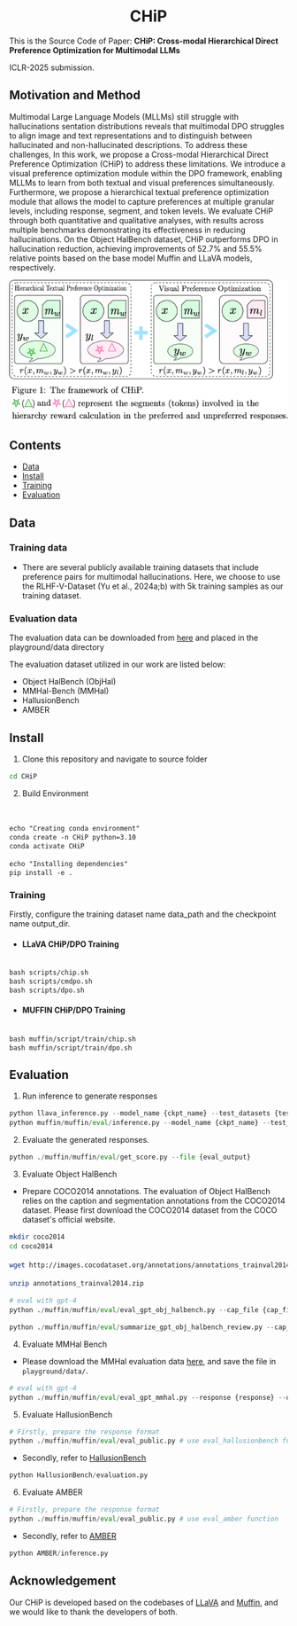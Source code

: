 <div align="center">

#  CHiP
</div>

This is the Source Code of Paper: **CHiP: Cross-modal Hierarchical Direct Preference Optimization for Multimodal LLMs**


ICLR-2025 submission.


## Motivation and Method
Multimodal Large Language Models (MLLMs) still struggle with hallucinations sentation distributions reveals that multimodal DPO struggles to align image and text representations and to distinguish between hallucinated and non-hallucinated descriptions. To address these challenges, In this work, we propose a Cross-modal Hierarchical Direct Preference Optimization (CHiP) to address these limitations. We introduce a visual preference optimization module within the DPO framework, enabling MLLMs to learn from both textual and visual preferences simultaneously. Furthermore, we propose a hierarchical textual preference optimization module that allows the model to capture preferences at multiple granular levels, including response, segment, and token levels. We evaluate CHiP through both quantitative and qualitative analyses, with results across multiple benchmarks demonstrating its effectiveness in reducing hallucinations. On the Object HalBench dataset, CHiP outperforms DPO in hallucination reduction, achieving improvements of 52.7% and 55.5% relative points based on the base model Muffin and LLaVA models, respectively. 

 ![framework](./images/framework.png)

## Contents
- [Data](#data)
- [Install](#install)
- [Training](#training)
- [Evaluation](#evaluation)


## Data

### Training data
* There are several publicly available training datasets that include preference pairs for multimodal hallucinations. Here, we choose to use the RLHF-V-Dataset (Yu et al., 2024a;b) with 5k training samples as our training dataset.
### Evaluation data

The evaluation data can be downloaded from [here](https://drive.google.com/drive/folders/1gAauyipB4Zcc2hfJWH9G3DkwF-2Kx6MX) and placed in the playground/data directory

The evaluation dataset utilized in our work are listed below: 
* Object HalBench (ObjHal)
* MMHal-Bench (MMHal)
* HallusionBench
* AMBER



## Install

1. Clone this repository and navigate to source folder
```bash
cd CHiP
```

2. Build Environment 


```Shell


echo "Creating conda environment"
conda create -n CHiP python=3.10
conda activate CHiP

echo "Installing dependencies"
pip install -e .
```


### Training
Firstly, configure the training dataset name data_path and the checkpoint name output_dir.

* #### LLaVA CHiP/DPO Training
```Shell

bash scripts/chip.sh
bash scripts/cmdpo.sh
bash scripts/dpo.sh
```

* #### MUFFIN CHiP/DPO Training
```Shell

bash muffin/script/train/chip.sh
bash muffin/script/train/dpo.sh
```


## Evaluation

1. Run inference to generate responses

```py
python llava_inference.py --model_name {ckpt_name} --test_datasets {test_datasets} --eval_output {eval_output} 
python muffin/muffin/eval/inference.py --model_name {ckpt_name} --test_datasets {test_datasets} --eval_output {eval_output} 
```


2. Evaluate the generated responses.

```py
python ./muffin/muffin/eval/get_score.py --file {eval_output}
```

3. Evaluate Object HalBench 
* Prepare COCO2014 annotations. 
The evaluation of Object HalBench relies on the caption and segmentation annotations from the COCO2014 dataset. Please first download the COCO2014 dataset from the COCO dataset's official website.

```bash
mkdir coco2014
cd coco2014

wget http://images.cocodataset.org/annotations/annotations_trainval2014.zip

unzip annotations_trainval2014.zip
```

```py
# eval with gpt-4
python ./muffin/muffin/eval/eval_gpt_obj_halbench.py --cap_file {cap_file} --openai_key {api_key}
```

```py
python ./muffin/muffin/eval/summarize_gpt_obj_halbench_review.py --cap_file {cap_file} 
```

4. Evaluate MMHal Bench

* Please download the MMHal evaluation data [here](https://drive.google.com/file/d/1mQyAbeGgRyiVV6qjVkUI1uY_g9E-bDTH/view?usp=sharing), and save the file in `playground/data/`.
```py
# eval with gpt-4
python ./muffin/muffin/eval/eval_gpt_mmhal.py --response {response} --openai_key {api_key}
```
5. Evaluate HallusionBench

```py
# Firstly, prepare the response format 
python ./muffin/muffin/eval/eval_public.py # use eval_hallusionbench function
```
* Secondly, refer to [HallusionBench](https://github.com/tianyi-lab/HallusionBench.git)
```py
python HallusionBench/evaluation.py
```

6. Evaluate AMBER

```py
# Firstly, prepare the response format
python ./muffin/muffin/eval/eval_public.py # use eval_amber function
```
* Secondly, refer to [AMBER](https://github.com/junyangwang0410/AMBER.git)
```py
python AMBER/inference.py
```


## Acknowledgement

Our CHiP is developed based on the codebases of [LLaVA](https://github.com/haotian-liu/LLaVA) and [Muffin](https://github.com/thunlp/muffin), and we would like to thank the developers of both.